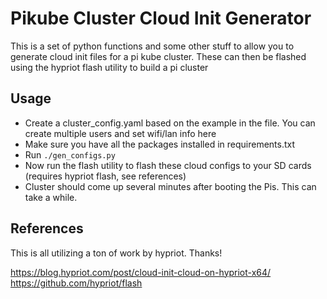 # Pikube Cluster Cloud Init Generator

This is a set of python functions and some other stuff to allow you to generate cloud init files for a pi kube cluster.  These can then be flashed using the hypriot flash utility to build a pi cluster

## Usage

* Create a cluster_config.yaml based on the example in the file.  You can create multiple users and set wifi/lan info here
* Make sure you have all the packages installed in requirements.txt
* Run `./gen_configs.py`
* Now run the flash utility to flash these cloud configs to your SD cards (requires hypriot flash, see references)
* Cluster should come up several minutes after booting the Pis.  This can take a while.

## References

This is all utilizing a ton of work by hypriot.  Thanks!

https://blog.hypriot.com/post/cloud-init-cloud-on-hypriot-x64/
https://github.com/hypriot/flash

